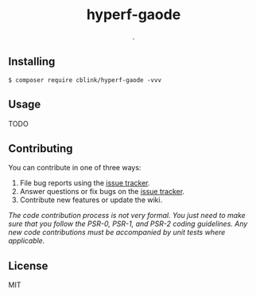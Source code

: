 <h1 align="center"> hyperf-gaode </h1>

<p align="center"> .</p>


## Installing

```shell
$ composer require cblink/hyperf-gaode -vvv
```

## Usage

TODO

## Contributing

You can contribute in one of three ways:

1. File bug reports using the [issue tracker](https://github.com/cblink/hyperf-gaode/issues).
2. Answer questions or fix bugs on the [issue tracker](https://github.com/cblink/hyperf-gaode/issues).
3. Contribute new features or update the wiki.

_The code contribution process is not very formal. You just need to make sure that you follow the PSR-0, PSR-1, and PSR-2 coding guidelines. Any new code contributions must be accompanied by unit tests where applicable._

## License

MIT